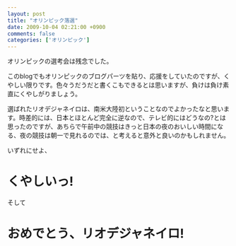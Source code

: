```yaml
---
layout: post
title: "オリンピック落選"
date: 2009-10-04 02:21:00 +0900
comments: false
categories: ['オリンピック']
---
```

オリンピックの選考会は残念でした。

このblogでもオリンピックのブログパーツを貼り、応援をしていたのですが、くやしい限りです。色々うだうだと書くこもできるとは思いますが、負けは負け素直にくやしがりましょう。

選ばれたリオデジャネイロは、南米大陸初ということなのでよかったなと思います。時差的には、日本とほとんど完全に逆なので、テレビ的にはどうなの?とは思ったのですが、あちらで午前中の競技はきっと日本の夜のおいしい時間になる、夜の競技は朝一で見れるのでは、と考えると意外と良いのかもしれません。

いずれにせよ、

# くやしいっ!

そして

# おめでとう、リオデジャネイロ!

